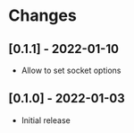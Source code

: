 # Changes

## [0.1.1] - 2022-01-10

* Allow to set socket options

## [0.1.0] - 2022-01-03

* Initial release
